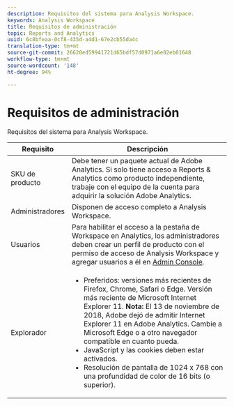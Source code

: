 ```yaml
---
description: Requisitos del sistema para Analysis Workspace.
keywords: Analysis Workspace
title: Requisitos de administración
topic: Reports and Analytics
uuid: 6c8bfeaa-0cf8-435d-a4d1-67e2cb55da4c
translation-type: tm+mt
source-git-commit: 26620ed59941721d65bdf57d0971a6e02eb01648
workflow-type: tm+mt
source-wordcount: '148'
ht-degree: 94%

---
```



# Requisitos de administración

Requisitos del sistema para Analysis Workspace.

| Requisito | Descripción |
|--- |--- |
| SKU de producto | Debe tener un paquete actual de Adobe Analytics. Si solo tiene acceso a Reports &amp; Analytics como producto independiente, trabaje con el equipo de la cuenta para adquirir la solución Adobe Analytics. |
| Administradores | Disponen de acceso completo a Analysis Workspace. |
| Usuarios | Para habilitar el acceso a la pestaña de Workspace en Analytics, los administradores deben crear un perfil de producto con el permiso de acceso de Analysis Workspace y agregar usuarios a él en [Admin Console](/help/admin/admin-console/permissions/product-profile.md). |
| Explorador | <ul><li>Preferidos: versiones más recientes de Firefox, Chrome, Safari o Edge. Versión más reciente de Microsoft Internet Explorer 11. **Nota:** El 13 de noviembre de 2018, Adobe dejó de admitir Internet Explorer 11 en Adobe Analytics. Cambie a Microsoft Edge o a otro navegador compatible en cuanto pueda.</li><li>JavaScript y las cookies deben estar activados.</li><li>Resolución de pantalla de 1024 x 768 con una profundidad de color de 16 bits (o superior).</li></ul> |
